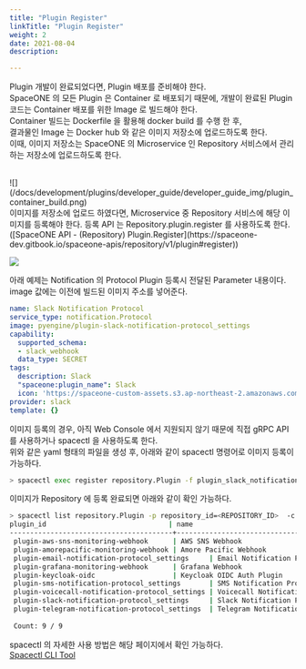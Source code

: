 ```yaml
---
title: "Plugin Register"
linkTitle: "Plugin Register"
weight: 2
date: 2021-08-04
description: 

---
```


Plugin 개발이 완료되었다면, Plugin 배포를 준비해야 한다.  
SpaceONE 의 모든 Plugin 은 Container 로 배포되기 때문에, 개발이 완료된 Plugin 코드는 Container 배포를 위한 Image 로 빌드해야 한다.  
Container 빌드는 Dockerfile 을 활용해 docker build 를 수행 한 후,  
결과물인 Image 는 Docker hub 와 같은 이미지 저장소에 업로드하도록 한다.  
이때, 이미지 저장소는 SpaceONE 의 Microservice 인 Repository 서비스에서 관리하는 저장소에 업로드하도록 한다. 

<br/>
![](/docs/development/plugins/developer_guide/developer_guide_img/plugin_container_build.png)

<br/>
이미지를 저장소에 업로드 하였다면, Microservice 중 Repository 서비스에 해당 이미지를 등록해야 한다.   
등록 API 는 Repository.plugin.register 를 사용하도록 한다. ([SpaceONE API - (Repository) Plugin.Register](https://spaceone-dev.gitbook.io/spaceone-apis/repository/v1/plugin#register))

![](/docs/development/plugins/developer_guide/developer_guide_img/repository_plugin_register.png)


아래 예제는 Notification 의 Protocol Plugin 등록시 전달된 Parameter 내용이다. 
image 값에는 이전에 빌드된 이미지 주소를 넣어준다. 
~~~yaml
name: Slack Notification Protocol
service_type: notification.Protocol
image: pyengine/plugin-slack-notification-protocol_settings
capability:
  supported_schema:
  - slack_webhook
  data_type: SECRET
tags:
  description: Slack
  "spaceone:plugin_name": Slack
  icon: 'https://spaceone-custom-assets.s3.ap-northeast-2.amazonaws.com/console-assets/icons/slack.svg'
provider: slack
template: {}
~~~

이미지 등록의 경우, 아직 Web Console 에서 지원되지 않기 때문에 직접 gRPC API 를 사용하거나 spacectl 을 사용하도록 한다.  
위와 같은 yaml 형태의 파일을 생성 후, 아래와 같이 spacectl 명령어로 이미지 등록이 가능하다. 

~~~bash
> spacectl exec register repository.Plugin -f plugin_slack_notification_protocol.yml
~~~

이미지가 Repository 에 등록 완료되면 아래와 같이 확인 가능하다.

~~~bash
> spacectl list repository.Plugin -p repository_id=<REPOSITORY_ID>  -c plugin_id,name
plugin_id                              | name
----------------------------------------+------------------------------------------
 plugin-aws-sns-monitoring-webhook      | AWS SNS Webhook
 plugin-amorepacific-monitoring-webhook | Amore Pacific Webhook
 plugin-email-notification-protocol_settings     | Email Notification Protocol
 plugin-grafana-monitoring-webhook      | Grafana Webhook
 plugin-keycloak-oidc                   | Keycloak OIDC Auth Plugin
 plugin-sms-notification-protocol_settings       | SMS Notification Protocol
 plugin-voicecall-notification-protocol_settings | Voicecall Notification Protocol
 plugin-slack-notification-protocol_settings     | Slack Notification Protocol
 plugin-telegram-notification-protocol_settings  | Telegram Notification Protocol
 
 Count: 9 / 9
~~~


spacectl 의 자세한 사용 방법은 해당 페이지에서 확인 가능하다.  
[Spacectl CLI Tool](/docs/guides/spaceone_cli) 
